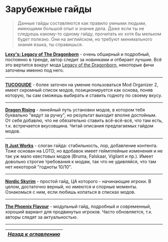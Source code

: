 # Зарубежные гайды

> Данные гайды составляются как правило умными людьми, имеющими большой опыт и знание дела. Даже если ты не следуешь какому-то одному гайду, прочитать их хотя бы мельком будет полезно. Они на английском, но требуют минимального знания языка, ты справишься.

**[Lexy's: Legacy of The Dragonborn](http://wiki.step-project.com/User:DarkladyLexy/Lexys_LOTD_SE)** - очень обширный и подробный, постоянно в тренде, автор следит за новинками и отбирает лучшие. Всё это вертится вокруг мода [Legacy of the Dragonborn](https://www.nexusmods.com/skyrimspecialedition/mods/11802), некоторые фичи заточены именно под него.

------

**[TUCOGUIDE](https://www.nexusmods.com/skyrimspecialedition/mods/10694)** - более заточен на умение пользоваться Mod Organizer 2, имеет скромный список модов, позиционируется как основа, поняв которую, ты сам сможешь выбирать и ставить годноту по своему вкусу.

------

**[Dragon Rising](https://belowthesunmodding.wordpress.com/2017/04/30/dragon-rising)** - линейный путь установки модов, в котором тебя буквально "ведут за ручку", но результат выходит вполне достойным. От себя добавлю, что не обязательно ставить всё-всё-всё, что там есть, т.к. встречается вкусовщина. Читай описания предлагаемых гайдом модов.

------

**[It Just Works](https://www.nexusmods.com/skyrimspecialedition/mods/15984)** - слоган гайда: стабильность, лор, добавление контента. Тоже основан на LOTD, но вдобавок имеет геймплейные изменения и не так уж мало квестовых модов (Bruma, Falskaar, Vigilant и пр.). Имеет довольно строгие требования к модам, так что не удивляйся, что там нет некоторой "годноты 10/10".

------

**[Nordic Skyrim](https://www.nexusmods.com/skyrimspecialedition/mods/12562)** - простой гайд, ЦА которого - начинающие игроки. В целом, достаточно верный, но имеются и спорные моменты. Ознакомься с ним, если любишь копаться в списках модов.

------

**[The Phoenix Flavour](https://thephoenixflavour.com/)** - модульный гайд, подробный и современный, хороший вариант для продвинутых игроков. Часто обновляется, т.к. авторы следят за актуальностью.

------

|[*Назад к оглавлению*](../01_Оглавление.md)|
|:---:|
